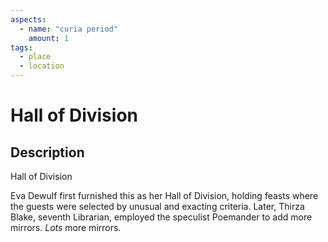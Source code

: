 ```yaml
---
aspects: 
  - name: "curia period"
    amount: 1
tags:
  - place
  - location
---
```


# Hall of Division

## Description
Hall of Division

Eva Dewulf first furnished this as her Hall of Division, holding feasts where the guests were selected by unusual and exacting criteria. Later, Thirza Blake, seventh Librarian, employed the speculist Poemander to add more mirrors. <i>Lots</i> more mirrors.